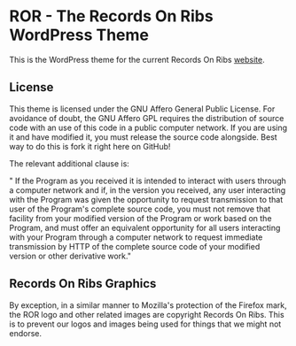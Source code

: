 # ROR - The Records On Ribs WordPress Theme

This is the WordPress theme for the current Records On Ribs [website](http://recordsonribs.com).

## License

This theme is licensed under the GNU Affero General Public License. For avoidance of doubt, the GNU Affero GPL requires the distribution of source code with an use of this code in a public computer network. If you are using it and have modified it, you must release the source code alongside. Best way to do this is fork it right here on GitHub!

The relevant additional clause is:

" If the Program as you received it is intended to interact with users through a computer network and if, in the version you received, any user interacting with the Program was given the opportunity to request transmission to that user of the Program's complete source code, you must not remove that facility from your modified version of the Program or work based on the Program, and must offer an equivalent opportunity for all users interacting with your Program through a computer network to request immediate transmission by HTTP of the complete source code of your modified version or other derivative work."

## Records On Ribs Graphics

By exception, in a similar manner to Mozilla's protection of the Firefox mark, the ROR logo and other related images are copyright Records On Ribs. This is to prevent our logos and images being used for things that we might not endorse.
